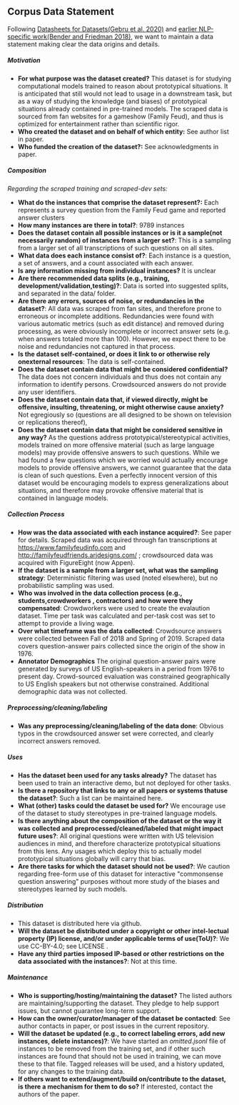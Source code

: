 
## Corpus Data Statement

Following [Datasheets for Datasets(Gebru et al. 2020)](https://arxiv.org/pdf/1803.09010.pdf) and [earlier NLP-specific work(Bender and Friedman 2018)](https://www.aclweb.org/anthology/Q18-1041.pdf), we want to maintain a data statement making clear the data origins and details.

##### Motivation 


* **For what purpose was the dataset created?**  This dataset is for studying computational models trained to reason about prototypical situations. It is anticipated that still would not lead to usage in a downstream task, but as a way of studying the knowledge (and biases) of prototypical situations already contained in pre-trained models. The scraped data is sourced from fan websites for a gameshow (Family Feud), and thus is optimized for entertainment rather than scientific rigor.
* **Who created the dataset and on behalf of which entity:** See author list in paper.
*  **Who funded the creation of the dataset?:** See acknowledgments in paper.

##### Composition
*Regarding the scraped  training and scraped-dev sets:*

* **What do the instances that comprise the dataset represent?:** Each represents a survey question from the Family Feud game and reported answer clusters
* **How many instances are there in total?**:  9789 instances
* **Does the dataset contain all possible instances or is it a sample(not necessarily random) of instances from a larger set?**:  This is a sampling from a larger set of all transcriptions of such questions on all sites.  
* **What data does each instance consist of?**: Each instance is a question, a set of answers, and a count associated with each answer.
* **Is any information missing from individual instances?** It is unclear 
* **Are there recommended data splits (e.g., training, development/validation,testing)?**: Data is sorted into suggested splits, and separated in the data/ folder. 
* **Are there any errors, sources of noise, or redundancies in the dataset?**: All data was scraped from fan sites, and therefore prone to erroneous or incomplete additions.  Redundancies were found with various automatic metrics (such as edit distance) and removed during processing, as were obviously incomplete or incorrect answer sets (e.g. when answers totaled more than 100). However, we expect there to be noise and redundancies not captured in that process.
* **Is the dataset self-contained, or does it link to or otherwise rely onexternal resources**: The data is self-contained.
* **Does the dataset contain data that might be considered confidential?** The data does not concern individuals and thus does not contain any information to identify persons. Crowdsourced answers do not provide any user identifiers.
* **Does the dataset contain data that, if viewed directly, might be offensive, insulting, threatening, or might otherwise cause anxiety?** Not egregiously so (questions are all designed to be shown on television or replications thereof), 
* **Does the dataset contain data that might be considered sensitive in any way?** As the questions address prototypical/stereotypical activities, models trained on more offensive material (such as large language models) may provide offensive answers to such questions. While we had found a few questions which we worried would actually encourage models to provide offensive answers, we cannot guarantee that the data is clean of such questions. Even a perfectly innocent version of this dataset would be encouraging models to express generalizations about situations, and therefore may provoke offensive material that is contained in language models.


##### Collection Process
* **How was the data associated with each instance acquired?**: See paper for details. Scraped data was acquired through fan transcriptions at https://www.familyfeudinfo.com and http://familyfeudfriends.arjdesigns.com/ ; crowdsourced data was acquired with FigureEight (now Appen).
* **If the dataset is a sample from a larger set, what was the sampling strategy**: Deterministic filtering was used (noted elsewhere), but no probabilistic sampling was used.
* **Who was involved in the data collection process (e.g., students,crowdworkers , contractors) and how were they compensated**: Crowdworkers were used to create the evalaution dataset.  Time per task was calculated and per-task cost was set to attempt to provide a living wage.
* **Over what timeframe was the data collected**: Crowdsource answers were collected between Fall of 2018 and Spring of 2019.  Scraped data covers question-answer pairs collected since the origin of the show in 1976.
* **Annotator Demographics** The original question-answer pairs were generated by surveys of US English-speakers in a period from 1976 to present day. Crowd-sourced evaluation was constrained geographically to US English speakers but not otherwise constrained.   Additional demographic data was not collected.

##### Preprocessing/cleaning/labeling
* **Was any preprocessing/cleaning/labeling of the data done**: Obvious typos in the crowdsourced answer set were corrected, and clearly incorrect answers removed.


##### Uses
* **Has the dataset been used for any tasks already?** The dataset has been used to train an interactive demo, but not deployed for other tasks.
* **Is there a repository that links to any or all papers or systems thatuse the dataset?**: Such a list can be maintained here.
* **What (other) tasks could the dataset be used for?** We encourage use of the dataset to study stereotypes in pre-trained language models.  
* **Is there anything about the composition of the dataset or the way it was collected and preprocessed/cleaned/labeled that might impact future uses?**: All original questions were written with US television audiences in mind, and therefore characterize prototypical situations from this lens. Any usages which deploy this to actually model prototypical situations globally will carry that bias. 
* **Are there tasks for which the dataset should not be used?**: We caution regarding free-form use of this dataset for interactive "commonsense question answering" purposes without more study of the biases and stereotypes learned by such models.

#####  Distribution

* This dataset is distributed here via github.
* **Will the dataset be distributed under a copyright or other intel-lectual property (IP) license, and/or under applicable terms of use(ToU)?**: We use CC-BY-4.0; see LICENSE . 
* **Have any third parties imposed IP-based or other restrictions on the data associated with the instances?**: Not at this time.

#####  Maintenance

* **Who is supporting/hosting/maintaining the dataset?** The listed authors are maintaining/supporting the dataset.  They pledge to help support issues, but cannot guarantee long-term support. 
* **How can the owner/curator/manager of the dataset be contacted**: See author contacts in paper, or post issues in the current repository.
* **Will the dataset be updated (e.g., to correct labeling errors, add new instances, delete instances)?**: We have started an *omitted.jsonl* file of instances to be removed from the training set, and if other such instances are found that should not be used in training, we can move these to that file.  Tagged releases will be used, and a history updated, for any changes to the training data. 
* **If others want to extend/augment/build on/contribute to the dataset, is there a mechanism for them to do so?** If interested, contact the authors of the paper.